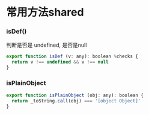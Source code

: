 # 常用方法shared



### isDef()

判断是否是 undefined, 是否是null

```js
export function isDef (v: any): boolean %checks {
  return v !== undefined && v !== null
}
```



### isPlainObject



```js
export function isPlainObject (obj: any): boolean {
  return _toString.call(obj) === '[object Object]'
}
```

